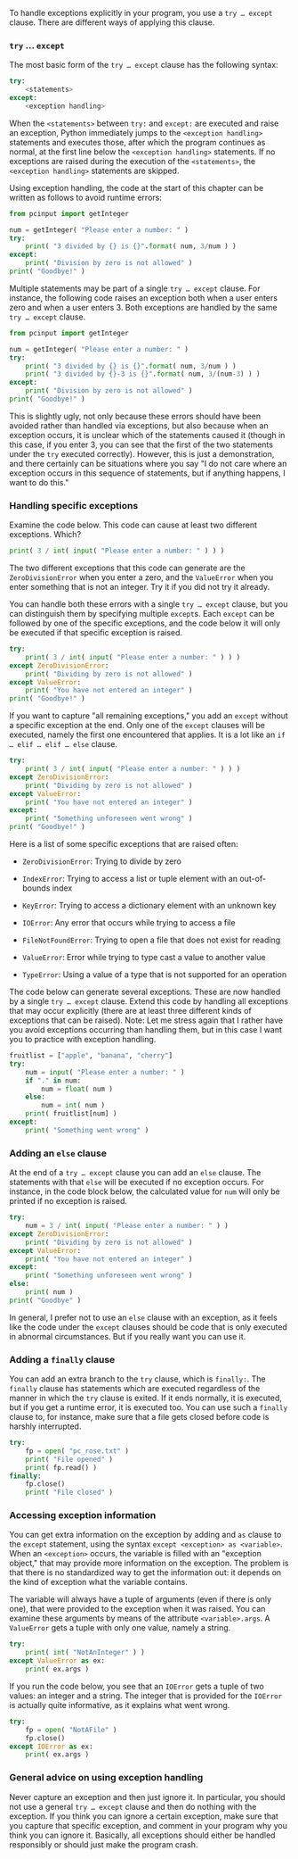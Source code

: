 To handle exceptions explicitly in your program, you use a
`try … except` clause. There are different ways of applying this
clause.

### `try` … `except`

The most basic form of the `try … except` clause has the following
syntax:

```python
try:
    <statements>
except:
    <exception handling>
```

When the `<statements>` between `try:` and `except:` are executed and
raise an exception, Python immediately jumps to the
`<exception handling>` statements and executes those, after which the
program continues as normal, at the first line below the
`<exception handling>` statements. If no exceptions are raised during
the execution of the `<statements>`, the `<exception handling>`
statements are skipped.

Using exception handling, the code at the start of this chapter can be
written as follows to avoid runtime errors:

```python
from pcinput import getInteger

num = getInteger( "Please enter a number: " )
try:
    print( "3 divided by {} is {}".format( num, 3/num ) )
except:
    print( "Division by zero is not allowed" )
print( "Goodbye!" )
```

Multiple statements may be part of a single `try … except` clause. For
instance, the following code raises an exception both when a user enters
zero and when a user enters 3. Both exceptions are handled by the same
`try … except` clause.

```python
from pcinput import getInteger

num = getInteger( "Please enter a number: " )
try:
    print( "3 divided by {} is {}".format( num, 3/num ) )
    print( "3 divided by {}-3 is {}".format( num, 3/(num-3) ) )
except:
    print( "Division by zero is not allowed" )
print( "Goodbye!" )
```

This is slightly ugly, not only because these errors should have been
avoided rather than handled via exceptions, but also because when an
exception occurs, it is unclear which of the statements caused it
(though in this case, if you enter 3, you can see that the first of the
two statements under the `try` executed correctly). However, this is
just a demonstration, and there certainly can be situations where you
say "I do not care where an exception occurs in this sequence of
statements, but if anything happens, I want to do this."

### Handling specific exceptions

Examine the code below. This code can cause at least two different
exceptions. Which?

```python
print( 3 / int( input( "Please enter a number: " ) ) )
```

The two different exceptions that this code can generate are the
`ZeroDivisionError` when you enter a zero, and the `ValueError` when you
enter something that is not an integer. Try it if you did not try it
already.

You can handle both these errors with a single `try … except` clause,
but you can distinguish them by specifying multiple `except`s. Each
`except` can be followed by one of the specific exceptions, and the code
below it will only be executed if that specific exception is raised.

```python
try:
    print( 3 / int( input( "Please enter a number: " ) ) )
except ZeroDivisionError:
    print( "Dividing by zero is not allowed" )
except ValueError:
    print( "You have not entered an integer" )
print( "Goodbye!" )
```

If you want to capture "all remaining exceptions," you add an `except`
without a specific exception at the end. Only one of the `except`
clauses will be executed, namely the first one encountered that applies.
It is a lot like an `if … elif … elif … else` clause.

```python
try:
    print( 3 / int( input( "Please enter a number: " ) ) )
except ZeroDivisionError:
    print( "Dividing by zero is not allowed" )
except ValueError:
    print( "You have not entered an integer" )
except:
    print( "Something unforeseen went wrong" )
print( "Goodbye!" )
```

Here is a list of some specific exceptions that are raised often:

-   `ZeroDivisionError`: Trying to divide by zero

-   `IndexError`: Trying to access a list or tuple element with an
    out-of-bounds index

-   `KeyError`: Trying to access a dictionary element with an unknown
    key

-   `IOError`: Any error that occurs while trying to access a file

-   `FileNotFoundError`: Trying to open a file that does not exist for
    reading

-   `ValueError`: Error while trying to type cast a value to another
    value

-   `TypeError`: Using a value of a type that is not supported for an
    operation

The code below can generate several exceptions. These are now handled by
a single `try … except` clause. Extend this code by handling all
exceptions that may occur explicitly (there are at least three different
kinds of exceptions that can be raised). Note: Let me stress again that
I rather have you avoid exceptions occurring than handling them, but in
this case I want you to practice with exception handling.

```python
fruitlist = ["apple", "banana", "cherry"]
try:
    num = input( "Please enter a number: " )
    if "." in num:
        num = float( num )
    else:
        num = int( num )
    print( fruitlist[num] )
except:
    print( "Something went wrong" )    
```

### Adding an `else` clause

At the end of a `try … except` clause you can add an `else` clause.
The statements with that `else` will be executed if no exception occurs.
For instance, in the code block below, the calculated value for `num`
will only be printed if no exception is raised.

```python
try:
    num = 3 / int( input( "Please enter a number: " ) ) 
except ZeroDivisionError:
    print( "Dividing by zero is not allowed" )
except ValueError:
    print( "You have not entered an integer" )
except:
    print( "Something unforeseen went wrong" )
else:
    print( num )
print( "Goodbye" )
```

In general, I prefer not to use an `else` clause with an exception, as
it feels like the code under the `except` clauses should be code that is
only executed in abnormal circumstances. But if you really want you can
use it.

### Adding a `finally` clause

You can add an extra branch to the `try` clause, which is `finally:`.
The `finally` clause has statements which are executed regardless of the
manner in which the `try` clause is exited. If it ends normally, it is
executed, but if you get a runtime error, it is executed too. You can
use such a `finally` clause to, for instance, make sure that a file gets
closed before code is harshly interrupted.

```python
try:
    fp = open( "pc_rose.txt" )
    print( "File opened" )
    print( fp.read() )
finally:
    fp.close()
    print( "File closed" )
```

### Accessing exception information

You can get extra information on the exception by adding and `as` clause
to the `except` statement, using the syntax
`except <exception> as <variable>`. When an `<exception>` occurs, the
variable is filled with an "exception object," that may provide more
information on the exception. The problem is that there is no
standardized way to get the information out: it depends on the kind of
exception what the variable contains.

The variable will always have a tuple of arguments (even if there is
only one), that were provided to the exception when it was raised. You
can examine these arguments by means of the attribute `<variable>.args`.
A `ValueError` gets a tuple with only one value, namely a string.

```python
try:
    print( int( "NotAnInteger" ) )
except ValueError as ex:
    print( ex.args )
```

If you run the code below, you see that an `IOError` gets a tuple of two
values: an integer and a string. The integer that is provided for the
`IOError` is actually quite informative, as it explains what went wrong.

```python
try:
    fp = open( "NotAFile" )
    fp.close()
except IOError as ex:
    print( ex.args )
```

### General advice on using exception handling

Never capture an exception and then just ignore it. In particular, you
should not use a general `try … except` clause and then do nothing
with the exception. If you think you can ignore a certain exception,
make sure that you capture that specific exception, and comment in your
program why you think you can ignore it. Basically, all exceptions
should either be handled responsibly or should just make the program
crash.
